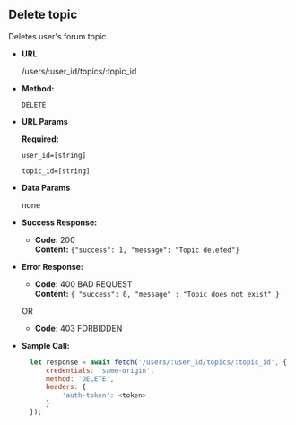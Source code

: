 **Delete topic**
----
Deletes user's forum topic.

* **URL**

    /users/:user_id/topics/:topic_id

* **Method:**

    `DELETE`

*  **URL Params**

   **Required:**

   `user_id=[string]`
   
   `topic_id=[string]`

* **Data Params**

    none

* **Success Response:**

  * **Code:** 200 <br />
    **Content:** `{"success": 1, "message": "Topic deleted"}`

* **Error Response:**

  * **Code:** 400 BAD REQUEST <br />
    **Content:** `{ "success": 0, "message" : "Topic does not exist" }`

  OR

  * **Code:** 403 FORBIDDEN <br />


* **Sample Call:**

  ```javascript
    let response = await fetch('/users/:user_id/topics/:topic_id', {
        credentials: 'same-origin',
        method: 'DELETE',
        headers: {
            'auth-token': <token>
        }
    });
  ```
